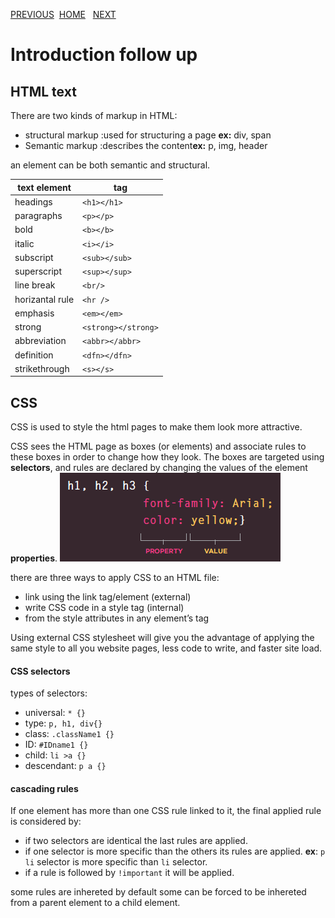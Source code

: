 [PREVIOUS](https://dinaalsaid.github.io/reading-notes/class-01) &nbsp;[HOME](https://dinaalsaid.github.io/reading-notes/)  &nbsp; [NEXT](https://dinaalsaid.github.io/reading-notes/) 

# Introduction follow up

## HTML text
There are two kinds of markup in HTML:
* structural markup :used for structuring a page **ex:** div, span
* Semantic markup :describes the content**ex:** p, img, header

an element can be both semantic and structural.

text element|tag
-----|-------
headings|`<h1></h1>`
paragraphs|`<p></p>`
bold|`<b></b>`
italic|`<i></i>`
subscript|`<sub></sub>`
superscript|`<sup></sup>`
line break|`<br/>`
horizantal rule|`<hr />`
emphasis|`<em></em>`
strong|`<strong></strong>`
abbreviation|`<abbr></abbr>`
definition|`<dfn></dfn>`
strikethrough|`<s></s>`

## CSS
CSS is used to style the html pages to make them look more attractive.

CSS sees the HTML page as boxes (or elements) and associate rules to these boxes in order to change how they look.
The boxes are targeted using **selectors**, and rules are declared by changing the values of the element **properties**.
![cssintro1](images/Css-intro1.PNG)

there are three ways to apply CSS to an HTML file:

* link using the link tag/element (external)
* write CSS code in a style tag (internal)
* from the style attributes in any element’s tag

Using external CSS stylesheet will give you the advantage of applying the same style to all you website pages, less code to write, and faster site load.

#### CSS selectors 
types of selectors:
* universal: `* {} `
* type: `p, h1, div{} `
* class: `.className1 {} `
* ID: `#IDname1 {} `
* child: `li >a {} `
* descendant: `p a {} `

#### cascading rules
If one element has more than one CSS rule linked to it, the final applied rule is considered by:
* if two selectors are identical the last rules are applied.
* if one selector is more specific than the others its rules are applied. **ex**: `p li` selector is more specific than `li` selector.
* if a rule is followed by `!important` it will be applied.

some rules are inhereted by default some can be forced to be inhereted from a parent element to a child element.
